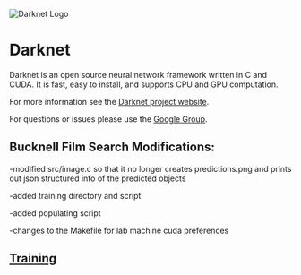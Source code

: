 ![Darknet Logo](http://pjreddie.com/media/files/darknet-black-small.png)

# Darknet
Darknet is an open source neural network framework written in C and CUDA. It is fast, easy to install, and supports CPU and GPU computation.

For more information see the [Darknet project website](http://pjreddie.com/darknet).

For questions or issues please use the [Google Group](https://groups.google.com/forum/#!forum/darknet).

## Bucknell Film Search Modifications:

-modified src/image.c so that it no longer creates predictions.png and prints out json structured info of the predicted objects

-added training directory and script

-added populating script

-changes to the Makefile for lab machine cuda preferences

## [Training](python/)
